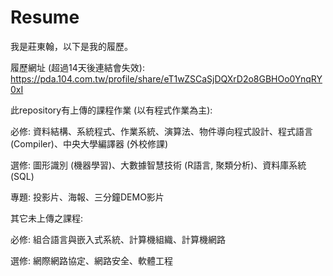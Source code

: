 # Resume
我是莊東翰，以下是我的履歷。

履歷網址 (超過14天後連結會失效): https://pda.104.com.tw/profile/share/eT1wZSCaSjDQXrD2o8GBHOo0YnqRY0xI


此repository有上傳的課程作業 (以有程式作業為主):

必修: 資料結構、系統程式、作業系統、演算法、物件導向程式設計、程式語言 (Compiler)、中央大學編譯器 (外校修課)

選修: 圖形識別 (機器學習)、大數據智慧技術 (R語言, 聚類分析)、資料庫系統 (SQL)

專題: 投影片、海報、三分鐘DEMO影片


其它未上傳之課程:

必修: 組合語言與嵌入式系統、計算機組織、計算機網路

選修: 網際網路協定、網路安全、軟體工程
